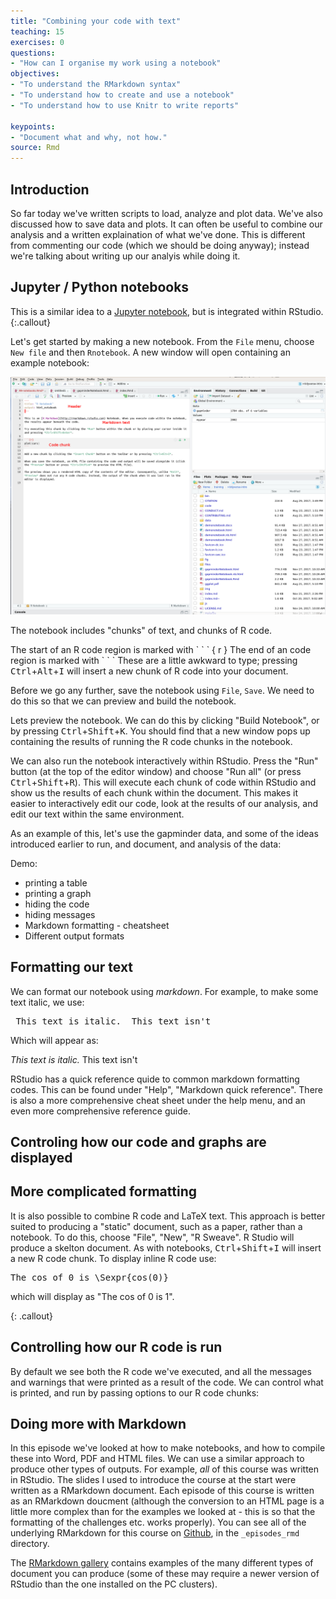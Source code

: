 ```yaml
---
title: "Combining your code with text"
teaching: 15
exercises: 0
questions:
- "How can I organise my work using a notebook"
objectives:
- "To understand the RMarkdown syntax"
- "To understand how to create and use a notebook"
- "To understand how to use Knitr to write reports"

keypoints:
- "Document what and why, not how."
source: Rmd
---
```




## Introduction

So far today we've written scripts to load, analyze and plot data.   We've also discussed how to save data and plots.  It can often be useful to combine our analysis and a written explaination of what we've done.    This is different from commenting our code (which we should be doing anyway); instead we're talking about writing up our analyis while doing it.

## Jupyter / Python notebooks 
This is a similar idea to a [Jupyter notebook](http://jupyter.org/), but is integrated within RStudio.
{:.callout}

Let's get started by making a new notebook.  From the `File` menu, choose `New file` and then `Rnotebook`.   A new window will open containing an example notebook:


![example notebook figure](../fig/99-notebook.png)

The notebook includes "chunks" of text, and chunks of R code.

The start of an R code region is marked with &#96; &#96; &#96; &#123; &#114; &#125; The end of an code region is marked with &#96; &#96; &#96;  These are a little awkward to type; pressing <kbd>Ctrl</kbd>+<kbd>Alt</kbd>+<kbd>I</kbd> will insert a new chunk of R code into your document.

Before we go any further, save the notebook using `File`, `Save`.  We need to do this so that we can preview and build the notebook.  

Lets preview the notebook.  We can do this by clicking "Build Notebook", or by pressing <kbd>Ctrl</kbd>+<kbd>Shift</kbd>+<kbd>K</kbd>.   You should find that a new window pops up containing the results of running the R code chunks in the notebook.   

We can also run the notebook interactively within RStudio.  Press the "Run" button (at the top of the editor window) and choose "Run all" (or press <kbd>Ctrl</kbd>+<kbd>Shift</kbd>+<kbd>R</kbd>).   This will execute each chunk of code within RStudio and show us the results of each chunk within the document. This makes it easier to interactively edit our code, look at the results of our analysis, and edit our text within the same environment.

As an example of this, let's use the gapminder data, and some of the ideas introduced earlier to
run, and document, and analysis of the data:



Demo:

* printing a table
* printing a graph
* hiding the code
* hiding messages
* Markdown formatting - cheatsheet
* Different output formats

## Formatting our text

We can format our notebook using _markdown_.  For example, to make some text italic, we use:

<pre>
_This text is italic._ This text isn't
</pre>
Which will appear as:

_This text is italic._ This text isn't

RStudio has a quick reference quide to common markdown formatting codes. This can be found under "Help", "Markdown quick reference".  There is also a more comprehensive cheat sheet under the help menu, and an even more comprehensive reference guide.

## Controling how our code and graphs are displayed



## More complicated formatting

It is also possible to combine R code and LaTeX text.  This approach is better suited to producing a "static" document, such as a paper, rather than a notebook.  To do this, choose "File", "New", "R Sweave".   R Studio will produce a skelton document. As with notebooks, <kbd>Ctrl</kbd>+<kbd>Shift</kbd>+<kbd>I</kbd> will insert a new R code chunk.  To display inline R code use:
<pre>
The cos of 0 is \Sexpr{cos(0)}
</pre>
which will display as "The cos of 0 is 1".

{: .callout}



## Controlling how our R code is run

By default we see both the R code we've executed, and all the messages and warnings that were printed as a result of the code.  We can control what is printed, and run by passing options to our R code chunks:



##  Doing more with Markdown

In this episode we've looked at how to make notebooks, and how to compile these into Word, PDF and HTML files.   We can use a similar approach to produce other types of outputs.  For example, _all_ of this course was written in RStudio.  The slides I used to introduce the course at the start were written as a RMarkdown document.  Each episode of this course is written as an RMarkdown doucment (although the conversion to an HTML page is a little more complex than for the examples we looked at - this is so that the formatting of the challenges etc. works properly).   You can see all of the underlying RMarkdown for this course on [Github](https://github.com/uomresearchit/r-tidyverse-intro/), in the `_episodes_rmd` directory.  

The [RMarkdown gallery](http://rmarkdown.rstudio.com/gallery.html) contains examples of the many different types of document you can produce (some of these may require a newer version of RStudio than the one installed on the PC clusters).

